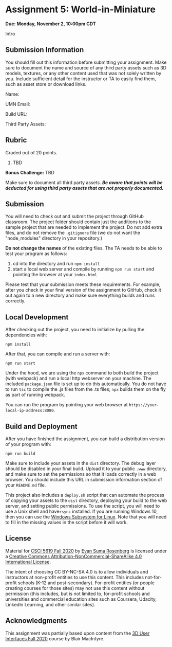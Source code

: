 # Assignment 5: World-in-Miniature

**Due: Monday, November 2, 10:00pm CDT**

Intro

## Submission Information

You should fill out this information before submitting your assignment.  Make sure to document the name and source of any third party assets such as 3D models, textures, or any other content used that was not solely written by you.  Include sufficient detail for the instructor or TA to easily find them, such as asset store or download links.

Name: 

UMN Email:

Build URL:

Third Party Assets:

## Rubric

Graded out of 20 points.  

1. TBD


**Bonus Challenge:** TBD

Make sure to document all third party assets. ***Be aware that points will be deducted for using third party assets that are not properly documented.***

## Submission

You will need to check out and submit the project through GitHub classroom.  The project folder should contain just the additions to the sample project that are needed to implement the project.  Do not add extra files, and do not remove the `.gitignore` file (we do not want the "node_modules" directory in your repository.)

**Do not change the names** of the existing files.  The TA needs to be able to test your program as follows:

1. cd into the directory and run ```npm install```
2. start a local web server and compile by running ```npm run start``` and pointing the browser at your ```index.html```

Please test that your submission meets these requirements.  For example, after you check in your final version of the assignment to GitHub, check it out again to a new directory and make sure everything builds and runs correctly.

## Local Development 

After checking out the project, you need to initialize by pulling the dependencies with:

```
npm install
```

After that, you can compile and run a server with:

```
npm run start
```

Under the hood, we are using the `npx` command to both build the project (with webpack) and run a local http webserver on your machine.  The included ```package.json``` file is set up to do this automatically.  You do not have to run ```tsc``` to compile the .js files from the .ts files;  ```npx``` builds them on the fly as part of running webpack.

You can run the program by pointing your web browser at ```https://your-local-ip-address:8080```.  

## Build and Deployment

After you have finished the assignment, you can build a distribution version of your program with:

```
npm run build
```

Make sure to include your assets in the `dist` directory.  The debug layer should be disabled in your final build.  Upload it to your public `.www` directory, and make sure to set the permissions so that it loads correctly in a web browser.  You should include this URL in submission information section of your `README.md` file. 

This project also includes a `deploy.sh` script that can automate the process of copying your assets to the `dist` directory, deploying your build to the web server, and setting public permissions.  To use the script, you will need to use a Unix shell and have`rsync` installed.  If you are running Windows 10, then you can use the [Windows Subsystem for Linux](https://docs.microsoft.com/en-us/windows/wsl/install-win10).  Note that you will need to fill in the missing values in the script before it will work.

## License

Material for [CSCI 5619 Fall 2020](https://canvas.umn.edu/courses/194179) by [Evan Suma Rosenberg](https://illusioneering.umn.edu/) is licensed under a [Creative Commons Attribution-NonCommercial-ShareAlike 4.0 International License](http://creativecommons.org/licenses/by-nc-sa/4.0/).

The intent of choosing CC BY-NC-SA 4.0 is to allow individuals and instructors at non-profit entities to use this content.  This includes not-for-profit schools (K-12 and post-secondary). For-profit entities (or people creating courses for those sites) may not use this content without permission (this includes, but is not limited to, for-profit schools and universities and commercial education sites such as Coursera, Udacity, LinkedIn Learning, and other similar sites).   

## Acknowledgments

This assignment was partially based upon content from the [3D User Interfaces Fall 2020](https://github.blairmacintyre.me/3dui-class-f20) course by Blair MacIntyre.



